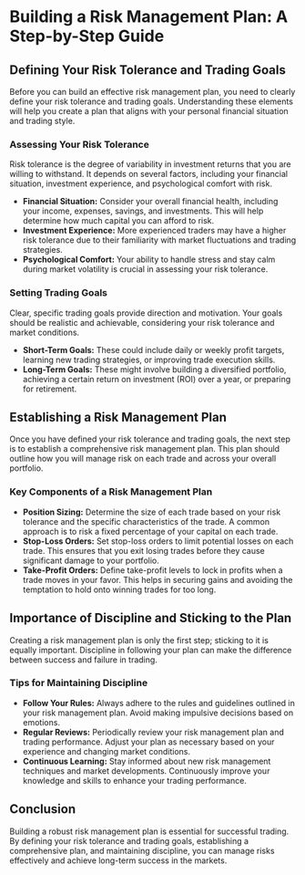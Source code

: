 # Building a Risk Management Plan: A Step-by-Step Guide

## Defining Your Risk Tolerance and Trading Goals

Before you can build an effective risk management plan, you need to clearly define your risk tolerance and trading goals. Understanding these elements will help you create a plan that aligns with your personal financial situation and trading style.

### Assessing Your Risk Tolerance
Risk tolerance is the degree of variability in investment returns that you are willing to withstand. It depends on several factors, including your financial situation, investment experience, and psychological comfort with risk. 

- **Financial Situation:** Consider your overall financial health, including your income, expenses, savings, and investments. This will help determine how much capital you can afford to risk.
- **Investment Experience:** More experienced traders may have a higher risk tolerance due to their familiarity with market fluctuations and trading strategies.
- **Psychological Comfort:** Your ability to handle stress and stay calm during market volatility is crucial in assessing your risk tolerance.

### Setting Trading Goals
Clear, specific trading goals provide direction and motivation. Your goals should be realistic and achievable, considering your risk tolerance and market conditions.

- **Short-Term Goals:** These could include daily or weekly profit targets, learning new trading strategies, or improving trade execution skills.
- **Long-Term Goals:** These might involve building a diversified portfolio, achieving a certain return on investment (ROI) over a year, or preparing for retirement.

## Establishing a Risk Management Plan

Once you have defined your risk tolerance and trading goals, the next step is to establish a comprehensive risk management plan. This plan should outline how you will manage risk on each trade and across your overall portfolio.

### Key Components of a Risk Management Plan
- **Position Sizing:** Determine the size of each trade based on your risk tolerance and the specific characteristics of the trade. A common approach is to risk a fixed percentage of your capital on each trade.
- **Stop-Loss Orders:** Set stop-loss orders to limit potential losses on each trade. This ensures that you exit losing trades before they cause significant damage to your portfolio.
- **Take-Profit Orders:** Define take-profit levels to lock in profits when a trade moves in your favor. This helps in securing gains and avoiding the temptation to hold onto winning trades for too long.

## Importance of Discipline and Sticking to the Plan

Creating a risk management plan is only the first step; sticking to it is equally important. Discipline in following your plan can make the difference between success and failure in trading.

### Tips for Maintaining Discipline
- **Follow Your Rules:** Always adhere to the rules and guidelines outlined in your risk management plan. Avoid making impulsive decisions based on emotions.
- **Regular Reviews:** Periodically review your risk management plan and trading performance. Adjust your plan as necessary based on your experience and changing market conditions.
- **Continuous Learning:** Stay informed about new risk management techniques and market developments. Continuously improve your knowledge and skills to enhance your trading performance.

## Conclusion

Building a robust risk management plan is essential for successful trading. By defining your risk tolerance and trading goals, establishing a comprehensive plan, and maintaining discipline, you can manage risks effectively and achieve long-term success in the markets.
